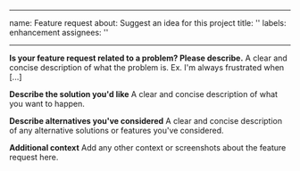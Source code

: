 <!--
 * @Author: whf
 * @Date: 2020-11-19 15:07:54
 * @LastEditTime: 2020-12-21 14:13:55
 * @FilePath: \AneuFiler\.github\ISSUE_TEMPLATE\feature_request.md
-->
---
name: Feature request
about: Suggest an idea for this project
title: ''
labels: enhancement
assignees: ''

---

**Is your feature request related to a problem? Please describe.**
A clear and concise description of what the problem is. Ex. I'm always frustrated when [...]

**Describe the solution you'd like**
A clear and concise description of what you want to happen.

**Describe alternatives you've considered**
A clear and concise description of any alternative solutions or features you've considered.

**Additional context**
Add any other context or screenshots about the feature request here.
